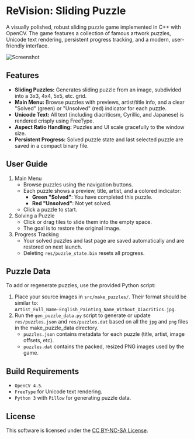 # ReVision: Sliding Puzzle

A visually polished, robust sliding puzzle game implemented in C++ with OpenCV. The game features a collection of famous artwork puzzles, Unicode text rendering, persistent progress tracking, and a modern, user-friendly interface.

![Screenshot](media/revision.gif)


## Features

- **Sliding Puzzles:** Generates sliding puzzle from an image, subdivided into a 3x3, 4x4, 5x5, etc. grid.
- **Main Menu:** Browse puzzles with previews, artist/title info, and a clear "Solved" (green) or "Unsolved" (red) indicator for each puzzle.
- **Unicode Text:** All text (including diacriticsm, Cyrillic, and Japanese) is rendered crisply using FreeType.
- **Aspect Ratio Handling:** Puzzles and UI scale gracefully to the window size.
- **Persistent Progress:** Solved puzzle state and last selected puzzle are saved in a compact binary file.

## User Guide

1. Main Menu
   - Browse puzzles using the navigation buttons.
   - Each puzzle shows a preview, title, artist, and a colored indicator:
     - **Green "Solved"**: You have completed this puzzle.
     - **Red "Unsolved"**: Not yet solved.
   - Click a puzzle to start.
2. Solving a Puzzle
   - Click or drag tiles to slide them into the empty space.
   - The goal is to restore the original image.
3. Progress Tracking
   - Your solved puzzles and last page are saved automatically and are restored on next launch.
   - Deleting `res/puzzle_state.bin` resets all progress.

## Puzzle Data

To add or regenerate puzzles, use the provided Python script:

1. Place your source images in `src/make_puzzles/`. Their format should be similar to:  
    `Artist_Full_Name-English_Painting_Name_Without_Diacritics.jpg`.
2. Run the `gen_puzzle_data.py` script to generate or update `res/puzzles.json` and `res/puzzles.dat` based on all the `jpg` and `png` files in the make_puzzle_data directory.
    - `puzzles.json` contains metadata for each puzzle (title, artist, image offsets, etc).
    - `puzzles.dat` contains the packed, resized PNG images used by the game.

## Build Requirements

- `OpenCV 4.5`.
- `FreeType` for Unicode text rendering.
- `Python 3` with `Pillow` for generating puzzle data.

## License

This software is licensed under the [CC BY-NC-SA License](https://creativecommons.org/licenses/by-nc-sa/4.0/).
